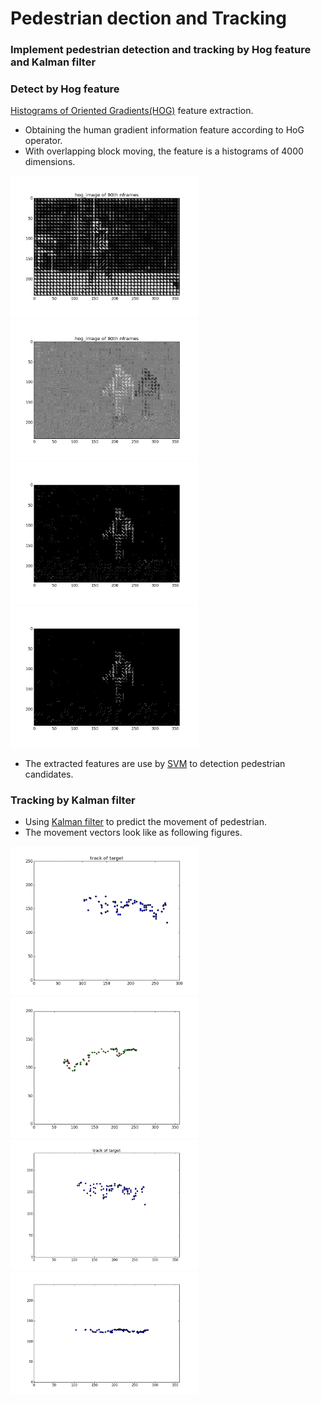 # Pedestrian dection and Tracking

### Implement pedestrian detection and tracking by Hog feature and Kalman filter

### Detect by Hog feature
[Histograms of Oriented Gradients(HOG)](https://en.wikipedia.org/wiki/Histogram_of_oriented_gradients) feature extraction.
* Obtaining the human gradient information feature according to HoG operator.
* With overlapping block moving, the feature is a histograms of 4000 dimensions.

<img src="/features/capture1.png" alt="Hog1" width="300px"/>
<img src="/features/capture2.png" alt="Hog2" width="300px"/>
<img src="/features/capture3.png" alt="Hog3" width="300px"/>
<img src="/features/capture4.png" alt="Hog4" width="300px"/>

* The extracted features are use by [SVM]() to detection pedestrian candidates.

### Tracking by Kalman filter
* Using [Kalman filter](https://en.wikipedia.org/wiki/Kalman_filter) to predict the movement of pedestrian.
* The movement vectors look like as following figures.

<img src="/figures/capture8.png" alt="move1" width="300px"/>
<img src="/figures/capture10.png" alt="move3" width="300px"/>
<img src="/figures/5555.png" alt="move3" width="300px"/>
<img src="/figures/capture9.png" alt="move2" width="300px"/>
